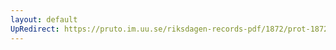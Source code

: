 ```yaml
---
layout: default
UpRedirect: https://pruto.im.uu.se/riksdagen-records-pdf/1872/prot-1872--ak--425.pdf
---
```

